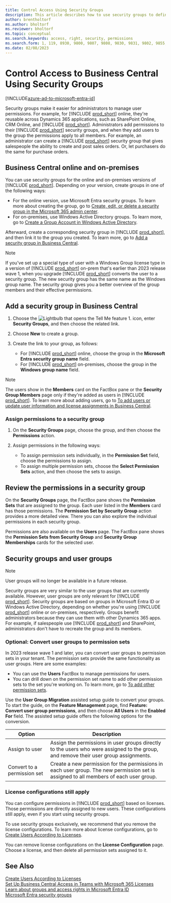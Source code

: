 ```yaml
---
title: Control Access Using Security Groups
description: This article describes how to use security groups to define user permissions.
author: brentholtorf
ms.author: bholtorf
ms.reviewer: bholtorf
ms.topic: conceptual
ms.search.keywords: access, right, security, permissions
ms.search.form: 1, 119, 8930, 9800, 9807, 9808, 9830, 9831, 9802, 9855, 9862
ms.date: 02/08/2023
---
```


# Control Access to Business Central Using Security Groups

[!INCLUDE[azure-ad-to-microsoft-entra-id](~/../shared-content/shared/azure-ad-to-microsoft-entra-id.md)]

Security groups make it easier for administrators to manage user permissions. For example, for [!INCLUDE [prod_short](includes/prod_short.md)] online, they're reusable across Dynamics 365 applications, such as SharePoint Online, CRM Online, and [!INCLUDE [prod_short](includes/prod_short.md)]. Administrators add permissions to their [!INCLUDE [prod_short](includes/prod_short.md)] security groups, and when they add users to the group the permissions apply to all members. For example, an administrator can create a [!INCLUDE [prod_short](includes/prod_short.md)] security group that gives salespeople the ability to create and post sales orders. Or, let purchasers do the same for purchase orders.

## Business Central online and on-premises

You can use security groups for the online and on-premises versions of [!INCLUDE [prod_short](includes/prod_short.md)]. Depending on your version, create groups in one of the following ways:

* For the online version, use Microsoft Entra security groups. To learn more about creating the group, go to [Create, edit, or delete a security group in the Microsoft 365 admin center](/microsoft-365/admin/email/create-edit-or-delete-a-security-group).
* For on-premises, use Windows Active Directory groups. To learn more, go to [Create a Group Account in Windows Active Directory](/windows/security/operating-system-security/network-security/windows-firewall/create-a-group-account-in-active-directory).

Afterward, create a corresponding security group in [!INCLUDE [prod_short](includes/prod_short.md)], and then link it to the group you created. To learn more, go to [Add a security group in Business Central](#add-a-security-group-in-business-central).

> [!NOTE]
> If you've set up a special type of user with a Windows Group license type in a version of [!INCLUDE [prod_short](includes/prod_short.md)] on-prem that's earlier than 2023 release wave 1, when you upgrade [!INCLUDE [prod_short](includes/prod_short.md)] converts the user to a security group. The new security group has the same name as the Windows group name. The security group gives you a better overview of the group members and their effective permissions.

## Add a security group in Business Central

1. Choose the ![Lightbulb that opens the Tell Me feature 1.](media/ui-search/search_small.png "Tell me what you want to do") icon, enter **Security Groups**, and then choose the related link.
1. Choose **New** to create a group.
1. Create the link to your group, as follows:

    * For [!INCLUDE [prod_short](includes/prod_short.md)] online, choose the group in the **Microsoft Entra security group name** field.
    * For [!INCLUDE [prod_short](includes/prod_short.md)] on-premises, choose the group in the **Windows group name** field.

> [!NOTE]
> The users show in the **Members** card on the FactBox pane or the **Security Group Members** page only if they're added as users in [!INCLUDE [prod_short](includes/prod_short.md)]. To learn more about adding users, go to [To add users or update user information and license assignments in Business Central](ui-how-users-permissions.md#adduser).  

### Assign permissions to a security group

1. On the **Security Groups** page, choose the group, and then choose the **Permissions** action.
1. Assign permissions in the following ways:

    * To assign permission sets individually, in the **Permission Set** field, choose the permissions to assign.
    * To assign multiple permission sets, choose the **Select Permission Sets** action, and then choose the sets to assign.

## Review the permissions in a security group

On the **Security Groups** page, the FactBox pane shows the **Permission Sets** that are assigned to the group. Each user listed in the **Members** card has those permissions. The **Permission Set by Security Group** action provides a more detailed view. There you can also explore the individual permissions in each security group.

Permissions are also available on the **Users** page. The FactBox pane shows the **Permission Sets from Security Group** and **Security Group Memberships** cards for the selected user.

## Security groups and user groups

> [!NOTE]
> User groups will no longer be available in a future release.

Security groups are very similar to the user groups that are currently available. However, user groups are only relevant for [!INCLUDE [prod_short](includes/prod_short.md)]. Security groups are based on groups in Microsoft Entra ID or Windows Active Directory, depending on whether you're using [!INCLUDE [prod_short](includes/prod_short.md)] online or on-premises, respectively. Groups benefit administrators because they can use them with other Dynamics 365 apps. For example, if salespeople use [!INCLUDE [prod_short](includes/prod_short.md)] and SharePoint, administrators don't have to recreate the group and its members.

### Optional: Convert user groups to permission sets

In 2023 release wave 1 and later, you can convert user groups to permission sets in your tenant. The permission sets provide the same functionality as user groups. Here are some examples:

* You can use the **Users** FactBox to manage permissions for users.
* You can drill down on the permission set name to add other permission sets to the set you're working on. To learn more, go to [To add other permission sets](ui-define-granular-permissions.md#to-add-other-permission-sets).

Use the **User Group Migration** assisted setup guide to convert your groups. To start the guide, on the **Feature Management** page, find **Feature: Convert user group permissions**, and then choose **All Users** in the **Enabled For** field. The assisted setup guide offers the following options for the conversion.

|Option  |Description  |
|---------|---------|
|Assign to user     | Assign the permissions in user groups directly to the users who were assigned to the group, and remove their user group assignments.        |
|Convert to a permission set     | Create a new permission for the permissions in each user group. The new permission set is assigned to all members of each user group.          |

### License configurations still apply

You can configure permissions in [!INCLUDE [prod_short](includes/prod_short.md)] based on licenses. Those permissions are directly assigned to new users. These configurations still apply, even if you start using security groups.

To use security groups exclusively, we recommend that you remove the license configurations. To learn more about license configurations, go to [Create Users According to Licenses](ui-how-users-permissions.md).

You can remove license configurations on the **License Configuration** page. Choose a license, and then delete all permission sets assigned to it.

## See Also

[Create Users According to Licenses](ui-how-users-permissions.md)  
[Set Up Business Central Access in Teams with Microsoft 365 Licenses](admin-access-with-m365-license-setup.md)  
[Learn about groups and access rights in Microsoft Entra ID](/azure/active-directory/fundamentals/concept-learn-about-groups)  
[Microsoft Entra security groups](/windows-server/identity/ad-ds/manage/understand-security-groups)  
